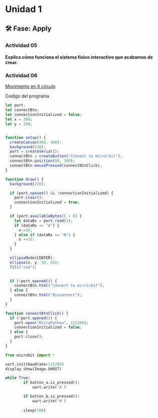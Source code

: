 # Unidad 1

## 🛠 Fase: Apply

### Actividad 05

#### Explica cómo funciona el sistema físico interactivo que acabamos de crear.  



### Actividad 06

[Movimiento en X circulo](https://editor.p5js.org/synths71/sketches/Wgz2f4Upj)

Codigo del programa 

``` js
let port;
let connectBtn;
let connectionInitialized = false;
let x = 200;
let y = 200;


function setup() {
  createCanvas(400, 400);
  background(220);
  port = createSerial();
  connectBtn = createButton("Connect to micro:bit");
  connectBtn.position(80, 300);
  connectBtn.mousePressed(connectBtnClick);
}

function draw() {
  background(220);

  if (port.opened() && !connectionInitialized) {
    port.clear();
    connectionInitialized = true;
  }

  if (port.availableBytes() > 0) {
    let dataRx = port.read(1);
    if (dataRx == "A") {
      x-=10;
    } else if (dataRx == "N") {
      x +=10;
    }
  }

  ellipseMode(CENTER);
  ellipse(x, y, 50, 50);
  fill("red");
  

  if (!port.opened()) {
    connectBtn.html("Connect to micro:bit");
  } else {
    connectBtn.html("Disconnect");
  }
}

function connectBtnClick() {
  if (!port.opened()) {
    port.open("MicroPython", 115200);
    connectionInitialized = false;
  } else {
    port.close();
  }
}

```

``` py
from microbit import *

uart.init(baudrate=115200)
display.show(Image.GHOST)

while True:
        if button_a.is_pressed():
            uart.write('A')

        if button_b.is_pressed():
            uart.write('N')    
      
        sleep(100)  
```
